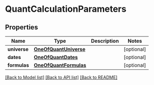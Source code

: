 # QuantCalculationParameters


## Properties
Name | Type | Description | Notes
------------ | ------------- | ------------- | -------------
**universe** | [**OneOfQuantUniverse**](OneOfQuantUniverse.md) |  | [optional] 
**dates** | [**OneOfQuantDates**](OneOfQuantDates.md) |  | [optional] 
**formulas** | [**OneOfQuantFormulas**](OneOfQuantFormulas.md) |  | [optional] 

[[Back to Model list]](../README.md#documentation-for-models) [[Back to API list]](../README.md#documentation-for-api-endpoints) [[Back to README]](../README.md)


